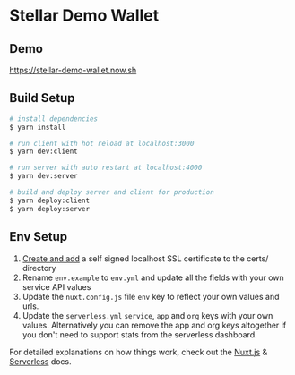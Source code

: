 # Stellar Demo Wallet

## Demo
https://stellar-demo-wallet.now.sh

## Build Setup

``` bash
# install dependencies
$ yarn install

# run client with hot reload at localhost:3000
$ yarn dev:client

# run server with auto restart at localhost:4000
$ yarn dev:server

# build and deploy server and client for production
$ yarn deploy:client
$ yarn deploy:server
```

## Env Setup

1. [Create and add](https://gist.github.com/tyvdh/8788ec74c2358fb72da79f5b8ff5af37) a self signed localhost SSL certificate to the certs/ directory
2. Rename `env.example` to `env.yml` and update all the fields with your own service API values
3. Update the `nuxt.config.js` file `env` key to reflect your own values and urls.
4. Update the `serverless.yml` `service`, `app` and `org` keys with your own values. Alternatively you can remove the app and org keys altogether if you don't need to support stats from the serverless dashboard.

For detailed explanations on how things work, check out the [Nuxt.js](https://nuxtjs.org) & [Serverless](https://serverless.com/) docs.
